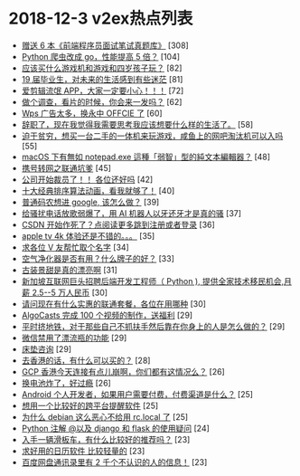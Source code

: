 # 2018-12-3 v2ex热点列表

+ [赠送 6 本《前端程序员面试笔试真题库》](https://www.v2ex.com/t/513679#reply308) [308]
+ [Python 爬虫改成 go，性能提高 5 倍？](https://www.v2ex.com/t/513689#reply104) [104]
+ [应该买什么游戏机和游戏和四岁孩子玩？](https://www.v2ex.com/t/513705#reply82) [82]
+ [19 届毕业生，对未来的生活感到有些迷茫](https://www.v2ex.com/t/513730#reply81) [81]
+ [爱剪辑流氓 APP，大家一定要小心！！！](https://www.v2ex.com/t/513784#reply72) [72]
+ [做个调查，看片的时候，你会来一发吗？](https://www.v2ex.com/t/513913#reply62) [62]
+ [Wps 广告太多，换永中 OFFCIE 了](https://www.v2ex.com/t/513855#reply60) [60]
+ [辞职了，现在我觉得我需要思考我应该想要什么样的生活了。](https://www.v2ex.com/t/513673#reply58) [58]
+ [迫于贫穷，想买一台二手的一体机来玩游戏，咸鱼上的网吧淘汰机可以入吗](https://www.v2ex.com/t/513810#reply55) [55]
+ [macOS 下有無如 notepad.exe 這種「弱智」型的純文本編輯器？](https://www.v2ex.com/t/513746#reply48) [48]
+ [携号转网之联通坑爹](https://www.v2ex.com/t/513814#reply45) [45]
+ [公司开始裁员了！！ 各位还好吗](https://www.v2ex.com/t/513803#reply42) [42]
+ [十大经典排序算法动画，看我就够了！](https://www.v2ex.com/t/513678#reply40) [40]
+ [普通码农想进 google, 该怎么做？](https://www.v2ex.com/t/513889#reply39) [39]
+ [给骚扰电话放歌弱爆了，用 AI 机器人以牙还牙才是真的骚](https://www.v2ex.com/t/513688#reply37) [37]
+ [CSDN 开始作死了？点阅读更多跳到注册或者登录](https://www.v2ex.com/t/513853#reply36) [36]
+ [apple tv 4k 体验还是不错的。。。](https://www.v2ex.com/t/513807#reply35) [35]
+ [求各位 V 友帮忙取个名字](https://www.v2ex.com/t/513686#reply34) [34]
+ [空气净化器是否有用？什么牌子的好？](https://www.v2ex.com/t/513713#reply33) [33]
+ [古装景甜是真的漂亮啊](https://www.v2ex.com/t/513811#reply31) [31]
+ [新加坡互联网巨头招聘后端开发工程师（ Python ), 提供全家技术移民机会,月薪 2.5--5 万人民币](https://www.v2ex.com/t/513711#reply30) [30]
+ [请问现在有什么实惠的联通套餐，各位在用哪种](https://www.v2ex.com/t/513752#reply30) [30]
+ [AlgoCasts 完成 100 个视频的制作，送福利](https://www.v2ex.com/t/513832#reply29) [29]
+ [平时挤地铁，对于那些自己不抓扶手然后靠在你身上的人是怎么做的？](https://www.v2ex.com/t/513879#reply29) [29]
+ [微信禁用了漂流瓶的功能](https://www.v2ex.com/t/513682#reply29) [29]
+ [床垫咨询](https://www.v2ex.com/t/513694#reply29) [29]
+ [去香港的话，有什么可以买的？](https://www.v2ex.com/t/513822#reply28) [28]
+ [GCP 香港今天连接有点儿崩啊，你们都有这情况么？](https://www.v2ex.com/t/513878#reply26) [26]
+ [换电池炸了，好过瘾](https://www.v2ex.com/t/513955#reply26) [26]
+ [Android 个人开发者，如果用户需要付费，付费渠道是什么？](https://www.v2ex.com/t/513793#reply25) [25]
+ [想用一个比较好的跨平台提醒软件](https://www.v2ex.com/t/513882#reply25) [25]
+ [为什么 debian 这么恶心不给用 rc.local 了](https://www.v2ex.com/t/513947#reply25) [25]
+ [Python 注解 @以及 django 和 flask 的使用疑问](https://www.v2ex.com/t/513929#reply24) [24]
+ [入手一辆滑板车，有什么比较好的推荐吗？](https://www.v2ex.com/t/513702#reply23) [23]
+ [求好用的日历软件 比较轻量的](https://www.v2ex.com/t/513703#reply23) [23]
+ [百度网盘通讯录里有 2 千个不认识的人的信息！](https://www.v2ex.com/t/513720#reply23) [23]
